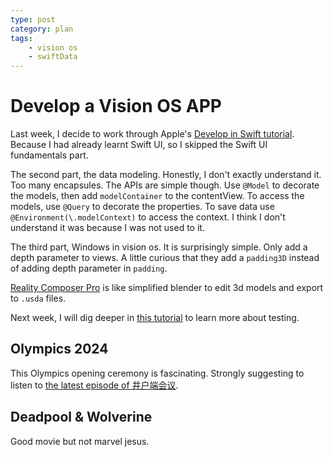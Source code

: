 ```yaml
---
type: post
category: plan
tags:
    - vision os
    - swiftData
---
```


# Develop a Vision OS APP

Last week, I decide to work through Apple's [Develop in Swift tutorial](https://developer.apple.com/tutorials/develop-in-swift). Because I had already learnt Swift UI, so I skipped the Swift UI fundamentals part. 

The second part, the data modeling. Honestly, I don't exactly understand it. Too many encapsules. The APIs are simple though. Use `@Model` to decorate the models, then add `modelContainer` to the contentView. To access the models, use `@Query` to decorate the properties. To save data use `@Environment(\.modelContext)` to access the context. I think I don't understand it was because I was not used to it.

The third part, Windows in vision os. It is surprisingly simple. Only add a depth parameter to views. A little curious that they add a `padding3D` instead of adding depth parameter in `padding`.

[Reality Composer Pro](https://developer.apple.com/augmented-reality/tools/) is like simplified blender to edit 3d models and export to `.usda` files.

Next week, I will dig deeper in [this tutorial](https://developer.apple.com/tutorials/app-dev-training) to learn more about testing.

## Olympics 2024

This Olympics opening ceremony is fascinating. Strongly suggesting to listen to [the latest episode of 井户端会议](https://www.xiaoyuzhoufm.com/episode/66a692de7349f7a55726f3cc).

## Deadpool & Wolverine

Good movie but not marvel jesus.